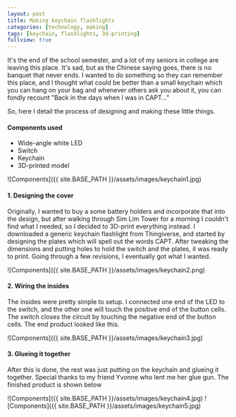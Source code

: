 ```yaml
---
layout: post
title: Making keychain flashlights
categories: [technology, making]
tags: [keychain, flashlights, 3d-printing]
fullview: true
---
```


It's the end of the school semester, and a lot of my seniors in college are leaving this place. It's sad, but as the Chinese saying goes, there is no banquet that never ends. I wanted to do something so they can remember this place, and I thought what could be better than a small keychain which you can hang on your bag and whenever others ask you about it, you can fondly recount "Back in the days when I was in CAPT..."

So, here I detail the process of designing and making these little things.

#### Components used
* Wide-angle white LED
* Switch
* Keychain
* 3D-printed model

![Components]({{ site.BASE_PATH }}/assets/images/keychain1.jpg)

#### 1. Designing the cover
Originally, I wanted to buy a some battery holders and incorporate that into the design, but after walking through Sim Lim Tower for a morning I couldn't find what I needed, so I decided to 3D-print everything instead. I downloaded a generic keychain flashlight from Thingiverse, and started by designing the plates which will spell out the words CAPT. After tweaking the dimensions and putting holes to hold the switch and the plates, it was ready to print. Going through a few revisions, I eventually got what I wanted.

![Components]({{ site.BASE_PATH }}/assets/images/keychain2.png)

#### 2. Wiring the insides
The insides were pretty simple to setup. I connected one end of the LED to the switch, and the other one will touch the positive end of the button cells. The switch closes the circuit by touching the negative end of the button cells. The end product looked like this.

![Components]({{ site.BASE_PATH }}/assets/images/keychain3.jpg)

#### 3. Glueing it together
After this is done, the rest was just putting on the keychain and glueing it together. Special thanks to my friend Yvonne who lent me her glue gun. The finished product is shown below

![Components]({{ site.BASE_PATH }}/assets/images/keychain4.jpg)
![Components]({{ site.BASE_PATH }}/assets/images/keychain5.jpg)